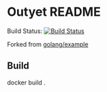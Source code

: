 # Outyet README

Build Status: [![Build Status](http://127.0.0.1:10081/buildStatus/icon?job=outyet)](http://127.0.0.1:10081/job/outyet/)

Forked from [golang/example](https://github.com/golang/example)

## Build

docker build .
